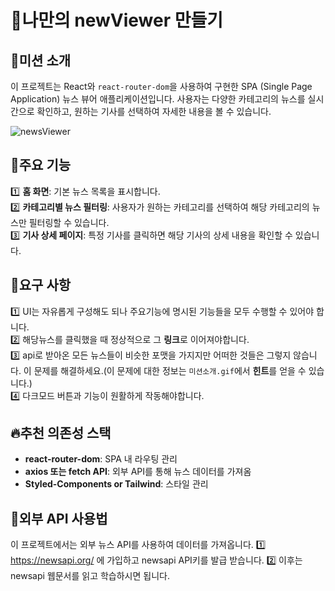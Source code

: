 # 📰나만의 newViewer 만들기

## 📢미션 소개
이 프로젝트는 React와 `react-router-dom`을 사용하여 구현한 SPA (Single Page Application) 뉴스 뷰어 애플리케이션입니다. 사용자는 다양한 카테고리의 뉴스를 실시간으로 확인하고, 원하는 기사를 선택하여 자세한 내용을 볼 수 있습니다.

![newsViewer](https://github.com/user-attachments/assets/96189f72-4154-414c-be89-e9ac08f35a91)


## 🔧주요 기능
1️⃣ **홈 화면**: 기본 뉴스 목록을 표시합니다.<br/>
2️⃣ **카테고리별 뉴스 필터링**: 사용자가 원하는 카테고리를 선택하여 해당 카테고리의 뉴스만 필터링할 수 있습니다.<br/>
3️⃣ **기사 상세 페이지**: 특정 기사를 클릭하면 해당 기사의 상세 내용을 확인할 수 있습니다.<br/>

## 👻요구 사항
1️⃣ UI는 자유롭게 구성해도 되나 주요기능에 명시된 기능들을 모두 수행할 수 있어야 합니다.<br/>
2️⃣ 해당뉴스를 클릭했을 때 정상적으로 그 **링크**로 이어져야합니다.<br/>
3️⃣ api로 받아온 모든 뉴스들이 비슷한 포맷을 가지지만 어떠한 것들은 그렇지 않습니다. 이 문제를 해결하세요.(이 문제에 대한 정보는 `미션소개.gif`에서 **힌트**를 얻을 수 있습니다.)<br/>
4️⃣ 다크모드 버튼과 기능이 원활하게 작동해야합니다.

## 🔥추천 의존성 스택
- **react-router-dom**: SPA 내 라우팅 관리
- **axios 또는 fetch API**: 외부 API를 통해 뉴스 데이터를 가져옴
- **Styled-Components or Tailwind**: 스타일 관리


## 📍외부 API 사용법
이 프로젝트에서는 외부 뉴스 API를 사용하여 데이터를 가져옵니다.
1️⃣ https://newsapi.org/ 에 가입하고 newsapi API키를 발급 받습니다.
2️⃣ 이후는 newsapi 웹문서를 읽고 학습하시면 됩니다.


